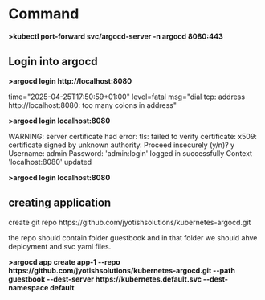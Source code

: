 <h1>Command</h1>


<strong> >kubectl port-forward svc/argocd-server -n argocd 8080:443 </strong>

<h2>Login into argocd</h2>
<strong> >argocd login http://localhost:8080 </strong>

time="2025-04-25T17:50:59+01:00" level=fatal msg="dial tcp: address http://localhost:8080: too many colons in address"

<strong> >argocd login localhost:8080 </strong>

WARNING: server certificate had error: tls: failed to verify certificate: x509: certificate signed by unknown authority. Proceed insecurely (y/n)? y
Username: admin
Password:
'admin:login' logged in successfully
Context 'localhost:8080' updated

<strong> >argocd login localhost:8080 </strong>

<h2>creating application</h2>
create git repo https://github.com/jyotishsolutions/kubernetes-argocd.git

the repo should contain folder guestbook and in that folder we should ahve deployment and svc yaml files.

<strong>
>argocd app create app-1 --repo https://github.com/jyotishsolutions/kubernetes-argocd.git --path guestbook --dest-server https://kubernetes.default.svc --dest-namespace default 

</strong>



